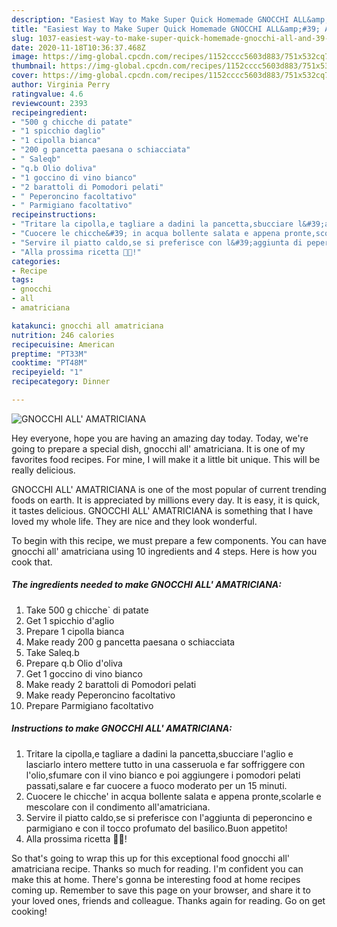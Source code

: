 ```yaml
---
description: "Easiest Way to Make Super Quick Homemade GNOCCHI ALL&amp;#39; AMATRICIANA"
title: "Easiest Way to Make Super Quick Homemade GNOCCHI ALL&amp;#39; AMATRICIANA"
slug: 1037-easiest-way-to-make-super-quick-homemade-gnocchi-all-and-39-amatriciana
date: 2020-11-18T10:36:37.468Z
image: https://img-global.cpcdn.com/recipes/1152cccc5603d883/751x532cq70/gnocchi-all-amatriciana-recipe-main-photo.jpg
thumbnail: https://img-global.cpcdn.com/recipes/1152cccc5603d883/751x532cq70/gnocchi-all-amatriciana-recipe-main-photo.jpg
cover: https://img-global.cpcdn.com/recipes/1152cccc5603d883/751x532cq70/gnocchi-all-amatriciana-recipe-main-photo.jpg
author: Virginia Perry
ratingvalue: 4.6
reviewcount: 2393
recipeingredient:
- "500 g chicche di patate"
- "1 spicchio daglio"
- "1 cipolla bianca"
- "200 g pancetta paesana o schiacciata"
- " Saleqb"
- "q.b Olio doliva"
- "1 goccino di vino bianco"
- "2 barattoli di Pomodori pelati"
- " Peperoncino facoltativo"
- " Parmigiano facoltativo"
recipeinstructions:
- "Tritare la cipolla,e tagliare a dadini la pancetta,sbucciare l&#39;aglio e lasciarlo intero mettere tutto in una casseruola e far soffriggere con l&#39;olio,sfumare con il vino bianco e poi aggiungere i pomodori pelati passati,salare e far cuocere a fuoco moderato per un 15 minuti."
- "Cuocere le chicche&#39; in acqua bollente salata e appena pronte,scolarle e mescolare con il condimento all&#39;amatriciana."
- "Servire il piatto caldo,se si preferisce con l&#39;aggiunta di peperoncino e parmigiano e con il tocco profumato del basilico.Buon appetito!"
- "Alla prossima ricetta 👩‍🍳!"
categories:
- Recipe
tags:
- gnocchi
- all
- amatriciana

katakunci: gnocchi all amatriciana 
nutrition: 246 calories
recipecuisine: American
preptime: "PT33M"
cooktime: "PT48M"
recipeyield: "1"
recipecategory: Dinner

---
```



![GNOCCHI ALL&#39; AMATRICIANA](https://img-global.cpcdn.com/recipes/1152cccc5603d883/751x532cq70/gnocchi-all-amatriciana-recipe-main-photo.jpg)

Hey everyone, hope you are having an amazing day today. Today, we're going to prepare a special dish, gnocchi all&#39; amatriciana. It is one of my favorites food recipes. For mine, I will make it a little bit unique. This will be really delicious.



GNOCCHI ALL&#39; AMATRICIANA is one of the most popular of current trending foods on earth. It is appreciated by millions every day. It is easy, it is quick, it tastes delicious. GNOCCHI ALL&#39; AMATRICIANA is something that I have loved my whole life. They are nice and they look wonderful.


To begin with this recipe, we must prepare a few components. You can have gnocchi all&#39; amatriciana using 10 ingredients and 4 steps. Here is how you cook that.

<!--inarticleads1-->

##### The ingredients needed to make GNOCCHI ALL&#39; AMATRICIANA:

1. Take 500 g chicche` di patate
1. Get 1 spicchio d&#39;aglio
1. Prepare 1 cipolla bianca
1. Make ready 200 g pancetta paesana o schiacciata
1. Take  Saleq.b
1. Prepare q.b Olio d&#39;oliva
1. Get 1 goccino di vino bianco
1. Make ready 2 barattoli di Pomodori pelati
1. Make ready  Peperoncino facoltativo
1. Prepare  Parmigiano facoltativo




<!--inarticleads2-->

##### Instructions to make GNOCCHI ALL&#39; AMATRICIANA:

1. Tritare la cipolla,e tagliare a dadini la pancetta,sbucciare l&#39;aglio e lasciarlo intero mettere tutto in una casseruola e far soffriggere con l&#39;olio,sfumare con il vino bianco e poi aggiungere i pomodori pelati passati,salare e far cuocere a fuoco moderato per un 15 minuti.
1. Cuocere le chicche&#39; in acqua bollente salata e appena pronte,scolarle e mescolare con il condimento all&#39;amatriciana.
1. Servire il piatto caldo,se si preferisce con l&#39;aggiunta di peperoncino e parmigiano e con il tocco profumato del basilico.Buon appetito!
1. Alla prossima ricetta 👩‍🍳!




So that's going to wrap this up for this exceptional food gnocchi all&#39; amatriciana recipe. Thanks so much for reading. I'm confident you can make this at home. There's gonna be interesting food at home recipes coming up. Remember to save this page on your browser, and share it to your loved ones, friends and colleague. Thanks again for reading. Go on get cooking!
